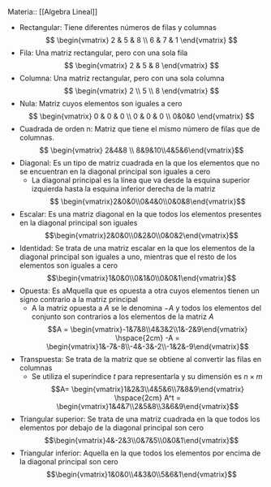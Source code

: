 Materia:: [[Algebra Lineal]]
- Rectangular: Tiene diferentes números de filas y columnas
$$
\begin{vmatrix} 2 & 5 & 8 \\ 6 & 7 & 1 \end{vmatrix}
$$
- Fila: Una matriz rectangular, pero con una sola fila
$$
\begin{vmatrix} 2 & 5 & 8 \end{vmatrix}
$$
- Columna: Una matriz rectangular, pero con una sola columna
$$ \begin{vmatrix} 2 \\ 5 \\ 8 \end{vmatrix} $$
- Nula: Matriz cuyos elementos son iguales a cero
$$ \begin{vmatrix} 0 & 0 & 0 \\ 0 & 0 & 0 \\ 0&0&0 \end{vmatrix} $$
- Cuadrada de orden n: Matriz que tiene el mismo número de filas que de columnas.
$$ \begin{vmatrix} 2&4&8 \\ 8&9&10\\4&5&6\end{vmatrix}$$
- Diagonal: Es un tipo de matriz cuadrada en la que los elementos que no se encuentran en la diagonal principal son iguales a cero
	- La diagonal principal es la línea que va desde la esquina superior izquierda hasta la esquina inferior derecha de la matriz 
$$ \begin{vmatrix}2&0&0\\0&4&0\\0&0&8\end{vmatrix}$$
- Escalar: Es una matriz diagonal en la que todos los elementos presentes en la diagonal principal son iguales
$$\begin{vmatrix}2&0&0\\0&2&0\\0&0&2\end{vmatrix}$$
- Identidad: Se trata de una matriz escalar en la que los elementos de la diagonal principal son iguales a uno, mientras que el resto de los elementos son iguales a cero
$$\begin{vmatrix}1&0&0\\0&1&0\\0&0&1\end{vmatrix}$$
- Opuesta: Es aMquella que es opuesta a otra cuyos elementos tienen un signo contrario a la matriz principal
    - A la matriz opuesta a $A$ se le denomina $-A$ y todos los elementos del conjunto son contrarios a los elementos de la matriz $A$
$$A = \begin{vmatrix}-1&7&8\\4&3&2\\1&-2&9\end{vmatrix} \hspace{2cm} -A = \begin{vmatrix}1&-7&-8\\-4&-3&-2\\-1&2&-9\end{vmatrix}$$
- Transpuesta: Se trata de la matriz que se obtiene al convertir las filas en columnas
    - Se utiliza el superíndice $t$ para representarla y su dimensión es $n \times m$
$$A= \begin{vmatrix}1&2&3\\4&5&6\\7&8&9\end{vmatrix} \hspace{2cm} A^t = \begin{vmatrix}1&4&7\\2&5&8\\3&6&9\end{vmatrix}$$
- Triangular superior: Se trata de una matriz cuadrada en la que todos los elementos por debajo de la diagonal principal son cero
$$\begin{vmatrix}4&-2&3\\0&7&5\\0&0&1\end{vmatrix}$$
- Triangular inferior: Aquella en la que todos los elementos por encima de la diagonal principal son cero 
$$\begin{vmatrix}1&0&0\\4&3&0\\5&6&1\end{vmatrix}$$